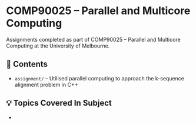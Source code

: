 # COMP90025 – Parallel and Multicore Computing

Assignments completed as part of COMP90025 – Parallel and Multicore Computing at the University of Melbourne.

## 📝 Contents

- `assignment/` – Utilised parallel computing to approach the k-sequence alignment problem in C++

## 💡 Topics Covered In Subject

- 
